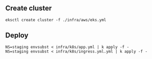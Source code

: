 ## Create cluster
```
eksctl create cluster -f ./infra/aws/eks.yml
```

## Deploy
```
NS=staging envsubst < infra/k8s/app.yml | k apply -f -
NS=staging envsubst < infra/k8s/ingress.yml.yml | k apply -f -
```
